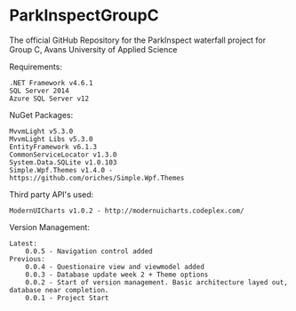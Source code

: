 # ParkInspectGroupC
The official GitHub Repository for the ParkInspect waterfall project for Group C, Avans University of Applied Science

Requirements:

	.NET Framework v4.6.1	
	SQL Server 2014
	Azure SQL Server v12
	
NuGet Packages:

	MvvmLight v5.3.0
	MvvmLight Libs v5.3.0
	EntityFramework v6.1.3
	CommonServiceLocator v1.3.0
	System.Data.SQLite v1.0.103
	Simple.Wpf.Themes v1.4.0 - https://github.com/oriches/Simple.Wpf.Themes
	
Third party API's used:

	ModernUICharts v1.0.2 - http://modernuicharts.codeplex.com/
		
Version Management:

	Latest: 
		0.0.5 - Navigation control added
	Previous:
		0.0.4 - Questionaire view and viewmodel added
		0.0.3 - Database update week 2 + Theme options
		0.0.2 - Start of version management. Basic architecture layed out, database near completion.
		0.0.1 - Project Start
